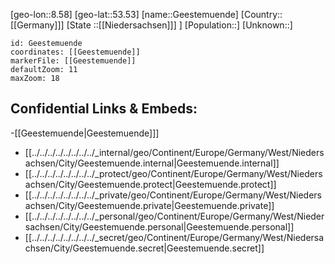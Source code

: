 ﻿---
location: [53.53,8.58]
mapzoom: [7,12] 
mapmarker: city 
type: City
tags:
- geo/City


SpocWebEntityId: 30381
isDeleted: false
confidential: public

---
[geo-lon::8.58]
[geo-lat::53.53]
[name::Geestemuende]
[Country::[[Germany]]]
[State ::[[Niedersachsen]]] ]
[Population::]
[Unknown::]


```leaflet
id: Geestemuende
coordinates: [[Geestemuende]]
markerFile: [[Geestemuende]]
defaultZoom: 11 
maxZoom: 18
```


## Confidential Links & Embeds: 
-[[Geestemuende|Geestemuende]]] 
- [[../../../../../../../../_internal/geo/Continent/Europe/Germany/West/Niedersachsen/City/Geestemuende.internal|Geestemuende.internal]] 
- [[../../../../../../../../_protect/geo/Continent/Europe/Germany/West/Niedersachsen/City/Geestemuende.protect|Geestemuende.protect]] 
- [[../../../../../../../../_private/geo/Continent/Europe/Germany/West/Niedersachsen/City/Geestemuende.private|Geestemuende.private]] 
- [[../../../../../../../../_personal/geo/Continent/Europe/Germany/West/Niedersachsen/City/Geestemuende.personal|Geestemuende.personal]] 
- [[../../../../../../../../_secret/geo/Continent/Europe/Germany/West/Niedersachsen/City/Geestemuende.secret|Geestemuende.secret]] 
